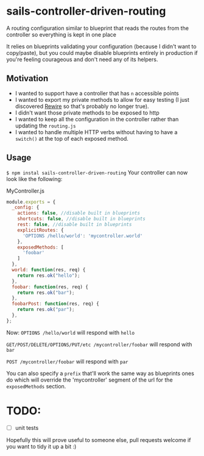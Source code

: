 # sails-controller-driven-routing
A routing configuration similar to blueprint that reads the routes from the controller so everything is kept in one place

It relies on blueprints validating your configuration (because I didn't want to copy/paste), but you could maybe disable blueprints entirely in production if you're feeling courageous and don't need any of its helpers.

## Motivation
* I wanted to support have a controller that has `n` accessible points
* I wanted to export my private methods to allow for easy testing (I just discovered [Rewire](https://www.npmjs.com/package/rewire) so that's probably no longer true).
* I didn't want those private methods to be exposed to http
* I wanted to keep all the configuration in the controller rather than updating the `routing.js`
* I wanted to handle multiple HTTP verbs without having to have a `switch()` at the top of each exposed method.

## Usage

`$ npm instal sails-controller-driven-routing`
Your controller can now look like the following:

MyController.js
```javascript
module.exports = {
  _config: {
    actions: false, //disable built in blueprints
    shortcuts: false, //disable built in blueprints
    rest: false, //disable built in blueprints
    explicitRoutes: {
      'OPTIONS /hello/world': 'mycontroller.world'
    },
    exposedMethods: [
      'foobar'
    ]
  },
  world: function(res, req) {
    return res.ok("hello");
  },
  foobar: function(res, req) {
    return res.ok("bar");
  },
  foobarPost: function(res, req) {
    return res.ok("par");
  },
};
```

Now:
`OPTIONS /hello/world` will respond with `hello`

`GET/POST/DELETE/OPTIONS/PUT/etc /mycontroller/foobar` will respond with `bar`

`POST /mycontroller/foobar` will respond with `par`

You can also specify a `prefix` that'll work the same way as blueprints ones do which will override the 'mycontroller' segment of the url for the `exposedMethods` section.

# TODO:
- [ ] unit tests

Hopefully this will prove useful to someone else, pull requests welcome if you want to tidy it up a bit :)
